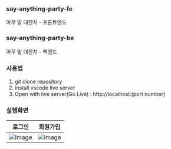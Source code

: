 ### say-anything-party-fe
아무 말 대잔치 - 프론트엔드

### say-anything-party-be
아무 말 대잔치 - 백엔드

### 사용법
1. git clone repository
2. install vscode live server
3. Open with live server(Go Live) : http://localhost:(port number)

### 실행화면
|로그인|회원가입|
|---|---|
|![Image](https://github.com/user-attachments/assets/2421365c-4278-489d-a670-01791dda54c8)|![Image](https://github.com/user-attachments/assets/d2620b4b-cdad-4e3f-b6f0-32e1b49f4c13)|